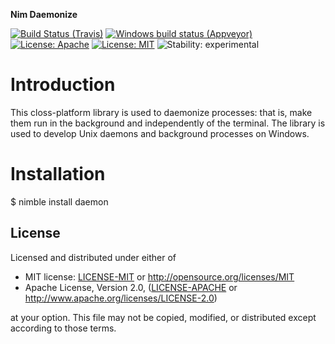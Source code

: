 **Nim Daemonize**

[![Build Status (Travis)](https://img.shields.io/travis/status-im/nim-daemon/master.svg?label=Linux%20/%20macOS "Linux/macOS build status (Travis)")](https://travis-ci.org/status-im/nim-daemon)
[![Windows build status (Appveyor)](https://img.shields.io/appveyor/ci/nimbus/nim-daemon/master.svg?label=Windows "Windows build status (Appveyor)")](https://ci.appveyor.com/project/nimbus/nim-daemon)
[![License: Apache](https://img.shields.io/badge/License-Apache%202.0-blue.svg)](https://opensource.org/licenses/Apache-2.0)
[![License: MIT](https://img.shields.io/badge/License-MIT-blue.svg)](https://opensource.org/licenses/MIT)
![Stability: experimental](https://img.shields.io/badge/stability-experimental-orange.svg)

# Introduction

This closs-platform library is used to daemonize processes: that is, make them run in the background and independently of the terminal. The library is used to develop Unix daemons and background processes on Windows.


# Installation

$ nimble install daemon

## License

Licensed and distributed under either of

* MIT license: [LICENSE-MIT](LICENSE-MIT) or http://opensource.org/licenses/MIT
* Apache License, Version 2.0, ([LICENSE-APACHE](LICENSE-APACHE) or http://www.apache.org/licenses/LICENSE-2.0)

at your option. This file may not be copied, modified, or distributed except according to those terms.

